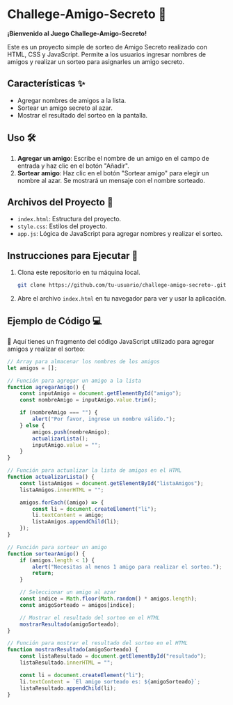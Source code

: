 # Challege-Amigo-Secreto 🎉

**¡Bienvenido al Juego Challege-Amigo-Secreto!**

Este es un proyecto simple de sorteo de Amigo Secreto realizado con HTML, CSS y JavaScript. Permite a los usuarios ingresar nombres de amigos y realizar un sorteo para asignarles un amigo secreto.

## Características ✨

- Agregar nombres de amigos a la lista.
- Sortear un amigo secreto al azar.
- Mostrar el resultado del sorteo en la pantalla.

## Uso 🛠️

1. **Agregar un amigo**: Escribe el nombre de un amigo en el campo de entrada y haz clic en el botón "Añadir".
2. **Sortear amigo**: Haz clic en el botón "Sortear amigo" para elegir un nombre al azar. Se mostrará un mensaje con el nombre sorteado.

## Archivos del Proyecto 📂

- `index.html`: Estructura del proyecto.
- `style.css`: Estilos del proyecto.
- `app.js`: Lógica de JavaScript para agregar nombres y realizar el sorteo.

## Instrucciones para Ejecutar 🚀

1. Clona este repositorio en tu máquina local.
    ```bash
    git clone https://github.com/tu-usuario/challege-amigo-secreto-.git
    ```
2. Abre el archivo `index.html` en tu navegador para ver y usar la aplicación.

## Ejemplo de Código 💻

📜 Aquí tienes un fragmento del código JavaScript utilizado para agregar amigos y realizar el sorteo:

```javascript
// Array para almacenar los nombres de los amigos
let amigos = [];

// Función para agregar un amigo a la lista
function agregarAmigo() {
    const inputAmigo = document.getElementById("amigo");
    const nombreAmigo = inputAmigo.value.trim();

    if (nombreAmigo === "") {
        alert("Por favor, ingrese un nombre válido.");
    } else {
        amigos.push(nombreAmigo);
        actualizarLista();
        inputAmigo.value = "";
    }
}

// Función para actualizar la lista de amigos en el HTML
function actualizarLista() {
    const listaAmigos = document.getElementById("listaAmigos");
    listaAmigos.innerHTML = "";

    amigos.forEach((amigo) => {
        const li = document.createElement("li");
        li.textContent = amigo;
        listaAmigos.appendChild(li);
    });
}

// Función para sortear un amigo
function sortearAmigo() {
    if (amigos.length < 1) {
        alert("Necesitas al menos 1 amigo para realizar el sorteo.");
        return;
    }

    // Seleccionar un amigo al azar
    const indice = Math.floor(Math.random() * amigos.length);
    const amigoSorteado = amigos[indice];

    // Mostrar el resultado del sorteo en el HTML
    mostrarResultado(amigoSorteado);
}

// Función para mostrar el resultado del sorteo en el HTML
function mostrarResultado(amigoSorteado) {
    const listaResultado = document.getElementById("resultado");
    listaResultado.innerHTML = "";

    const li = document.createElement("li");
    li.textContent = `El amigo sorteado es: ${amigoSorteado}`;
    listaResultado.appendChild(li);
}
